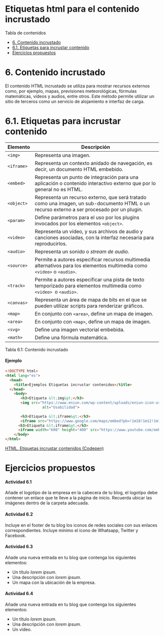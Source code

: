 # Etiquetas html para el contenido incrustado

Tabla de contenidos

-   [6\. Contenido incrustado](#6-Contenido-incrustado)
-   [6.1. Etiquetas para incrustar contenido](#61-Etiquetas-para-incrustar-contenido)
-   [Ejercicios propuestos](#Ejercicios-propuestos)

# 6. Contenido incrustado

El contenido HTML incrustado se utiliza para mostrar recursos externos como, por ejemplo, mapas, previsiones meteorológicas, fórmulas matemáticas, vídeos y audios, entre otros. Este método permite utilizar un sitio de terceros como un servicio de alojamiento e interfaz de carga. 

# 6.1. Etiquetas para incrustar contenido

| Elemento | Descripción |
| --- | --- |
| `<img>` | Representa una imagen. |
| `<iframe>` | Representa un contexto anidado de navegación, es decir, un documento HTML embebido. |
| `<embed>` | Representa un punto de integración para una aplicación o contenido interactivo externo que por lo general no es HTML. |
| `<object>` | Representa un recurso externo, que será tratado como una imagen, un sub-documento HTML o un recurso externo a ser procesado por un plugin. |
| `<param>` | Define parámetros para el uso por los plugins invocados por los elementos `<object>`. |
| `<video>` | Representa un vídeo, y sus archivos de audio y canciones asociadas, con la interfaz necesaria para reproducirlos. |
| `<audio>` | Representa un sonido o *stream de audio.* |
| `<source>` | Permite a autores especificar recursos multimedia alternativos para los elementos multimedia como  `<video>` o `<audio>`. |
| `<track>` | Permite a autores especificar una pista de texto temporizado para elementos multimedia como `<video> `o  `<audio>`. |
| `<canvas>` | Representa un área de mapa de bits en el que se pueden utilizar scripts para renderizar gráficos. |
| `<map>` | En conjunto con `<area>`, define un mapa de imagen. |
| `<area>` | En conjunto con  `<map>`, define un mapa de imagen. |
| `<svg>` | Define una imagen vectorial embebida. |
| `<math>` | Define una fórmula matemática. |
Tabla 6.1: Contenido incrustado

#### Ejemplo

```html
<!DOCTYPE html>
<html lang="es">  
  <head>    
    <title>Ejemplos Etiquetas incrustar contenidos</title>      
  </head>  
    <body>  
       <h3>Etiqueta &lt;img&gt;</h3>
       <img src="https://www.eniun.com/wp-content/uploads/eniun-icon-user-experience.svg"
                 alt="Usabilidad">
      
       <h3>Etiqueta &lt;iframe&gt;</h3>
       <iframe src="https://www.google.com/maps/embed?pb=!1m18!1m12!1m3!1d154214.5103364689!2d-0.5427351669515812!3d38.35795447718404!2m3!1f0!2f0!3f0!3m2!1i1024!2i768!4f13.1!3m3!1m2!1s0xd6235da3b9dab4b%3A0x1d7da872ac0b81e3!2sAlicante+(Alacant)%2C+Alicante%2C+Espa%C3%B1a!5e1!3m2!1ses!2sus!4v1564299065614!5m2!1ses!2sus" width="600" height="450" frameborder="0" style="border:0" allowfullscreen></iframe><br><br>
      <h3>Etiqueta &lt;iframe&gt;</h3>
      <iframe width="600" height="400" src="https://www.youtube.com/embed/coy5h2w5xUg" frameborder="0" allow="accelerometer; autoplay; encrypted-media; gyroscope; picture-in-picture" allowfullscreen></iframe>
    </body>  
</html>
```

[HTML. Etiquetas incrustar contenidos (Codepen)](https://codepen.io/sergio-rey-personal/pen/WNrGLqW)

# Ejercicios propuestos

#### Actividad 6.1

Añade el logotipo de la empresa en la cabecera de tu blog, el logotipo debe contener un enlace que te lleve a la página de inicio. Recuerda ubicar las imágenes dentro de la carpeta adecuada.

#### Actividad 6.2

Incluye en el footer de tu blog los iconos de redes sociales con sus enlaces correspondientes. Incluye mínimo el icono de Whatsapp, Twitter y Facebook.

#### Actividad 6.3

Añade una nueva entrada en tu blog que contenga los siguientes elementos:

-   Un título *lorem ipsum*.
-   Una descripción con *lorem ipsum*.
-   Un mapa con la ubicación de la empresa.

#### Actividad 6.4

Añade una nueva entrada en tu blog que contenga los siguientes elementos:

-   Un título *lorem ipsum*.
-   Una descripción con *lorem ipsum*.
-   Un vídeo.